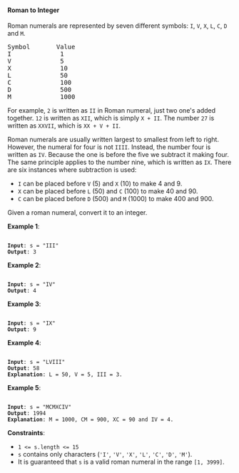 #### Roman to Integer

Roman numerals are represented by seven different symbols: `I`, `V`, `X`, `L`,
`C`, `D` and `M`.

<pre>
Symbol       Value
I             1
V             5
X             10
L             50
C             100
D             500
M             1000
</pre>

For example, `2` is written as `II` in Roman numeral, just two one's added
together. `12` is written as `XII`, which is simply `X + II`. The number `27` is
written as `XXVII`, which is `XX + V + II`.

Roman numerals are usually written largest to smallest from left to right.
However, the numeral for four is not `IIII`. Instead, the number four is written
as `IV`. Because the one is before the five we subtract it making four. The same
principle applies to the number nine, which is written as `IX`. There are six
instances where subtraction is used:

- `I` can be placed before `V` (5) and `X` (10) to make 4 and 9. 
- `X` can be placed before `L` (50) and `C` (100) to make 40 and 90. 
- `C` can be placed before `D` (500) and `M` (1000) to make 400 and 900.

Given a roman numeral, convert it to an integer.

**Example 1**:
<pre><code>
<b>Input</b>: s = "III"
<b>Output</b>: 3
</code></pre>

**Example 2**:
<pre><code>
<b>Input</b>: s = "IV"
<b>Output</b>: 4
</code></pre>

**Example 3**:
<pre><code>
<b>Input</b>: s = "IX"
<b>Output</b>: 9
</code></pre>

**Example 4**:
<pre><code>
<b>Input</b>: s = "LVIII"
<b>Output</b>: 58
<b>Explanation</b>: L = 50, V = 5, III = 3.
</code></pre>

**Example 5**:
<pre><code>
<b>Input</b>: s = "MCMXCIV"
<b>Output</b>: 1994
<b>Explanation</b>: M = 1000, CM = 900, XC = 90 and IV = 4.
</code></pre>

**Constraints**:
- `1 <= s.length <= 15`
- `s` contains only characters (`'I'`, `'V'`, `'X'`, `'L'`, `'C'`, `'D'`, `'M'`).
- It is guaranteed that `s` is a valid roman numeral in the range `[1, 3999]`.



